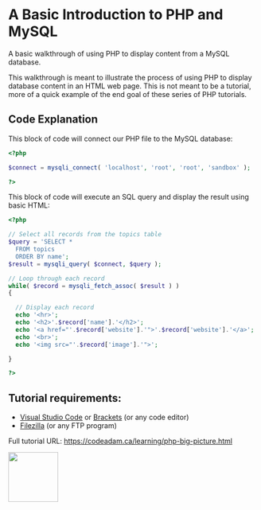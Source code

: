 # A Basic Introduction to PHP and MySQL

A basic walkthrough of using PHP to display content from a MySQL database. 

This walkthrough is meant to illustrate the process of using PHP to display database content in an HTML web page. This is not meant to be a tutorial, more of a quick example of the end goal of these series of PHP tutorials. 

## Code Explanation
This block of code will connect our PHP file to the MySQL database:
 
```php
<?php 

$connect = mysqli_connect( 'localhost', 'root', 'root', 'sandbox' );

?>
```

This block of code will execute an SQL query and display the result using basic HTML:

```php
<?php

// Select all records from the topics table
$query = 'SELECT *
  FROM topics
  ORDER BY name';
$result = mysqli_query( $connect, $query );

// Loop through each record
while( $record = mysqli_fetch_assoc( $result ) )
{

  // Display each record
  echo '<hr>';
  echo '<h2>'.$record['name'].'</h2>';
  echo '<a href="'.$record['website'].'">'.$record['website'].'</a>';
  echo '<br>';
  echo '<img src="'.$record['image'].'">';

}

?>
```

## Tutorial requirements:

* [Visual Studio Code](https://code.visualstudio.com/) or [Brackets](http://brackets.io/) (or any code editor)
* [Filezilla](https://filezilla-project.org/) (or any FTP program)

Full tutorial URL: https://codeadam.ca/learning/php-big-picture.html

<a href="https://codeadam.ca">
<img src="https://codeadam.ca/images/code-block.png" width="100">
</a>
